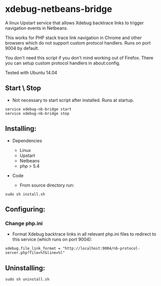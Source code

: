 xdebug-netbeans-bridge
======================

A linux Upstart service that allows Xdebug backtrace links to trigger navigation events in Netbeans. 

This works for PHP stack trace link navigation in Chrome and other browsers which do not support custom protocol handlers. Runs on port 9004 by default.

You don't need this script if you don't mind working
out of Firefox. There you can setup custom protocol handlers in about:config. 

Tested with Ubuntu 14.04


## Start \ Stop

- Not necessary to start script after installed. Runs at startup.

```
service xdebug-nb-bridge start
service xdebug-nb-bridge stop
```

## Installing: 

- Dependencies 
    - Linux
    - Upstart
    - Netbeans
    - php > 5.4

- Code
    - From source directory run:
```
sudo sh install.sh
```

## Configuring: 

### Change php.ini

- Format Xdebug backtrace links in all relevant php.ini files to redirect to this service (which runs on port 9004): 

```
xdebug.file_link_format = "http://localhost:9004/nb-protocol-server.php?file=%f&line=%l"
```

## Uninstalling: 

```
sudo sh uninstall.sh
```